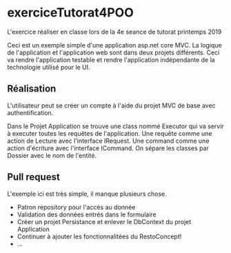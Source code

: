 # exerciceTutorat4POO
L'exercice réaliser en classe lors de la 4e seance de tutorat printemps 2019

Ceci est un exemple simple d'une application asp.net core MVC. 
La logique de l'application et l'application web sont dans deux projets différents. 
Ceci va rendre l'application testable et rendre l'application indépendante de la technologie utilisé pour le UI.

## Réalisation

L'utilisateur peut se créer un compte à l'aide du projet MVC de base avec authentification.

Dans le Projet Application se trouve une class nommé Executor qui va servir à executer toutes les requêtes de l'application.
Une requête comme une action de Lecture avec l'interface IRequest.
Une command comme une action d'écriture avec l'interface ICommand.
On sépare les classes par Dossier avec le nom de l'entité.

## Pull request
L'exemple ici est très simple, il manque plusieurs chose.
 - Patron repository pour l'accès au donnée
 - Validation des données entrés dans le formulaire
 - Créer un projet Persistance et enlever le DbContext du projet Application
 - Continuer à ajouter les fonctionnalitées du RestoConcept!
 - ...
